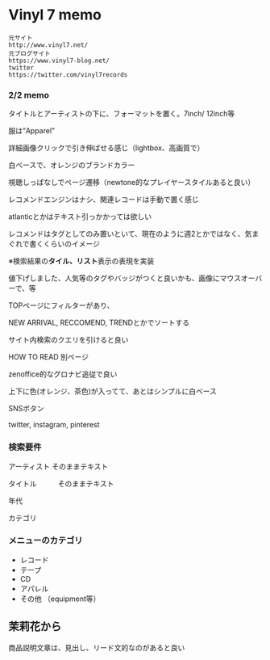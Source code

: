 # Vinyl 7 memo

```
元サイト
http://www.vinyl7.net/
元ブログサイト
https://www.vinyl7-blog.net/
twitter
https://twitter.com/vinyl7records
```




### 2/2 memo

タイトルとアーティストの下に、フォーマットを置く。7inch/ 12inch等

服は”Apparel”

詳細画像クリックで引き伸ばせる感じ（lightbox、高画質で）

白ベースで、オレンジのブランドカラー

視聴しっぱなしでページ遷移（newtone的なプレイヤースタイルあると良い）

レコメンドエンジンはナシ、関連レコードは手動で置く感じ

atlanticとかはテキスト引っかかっては欲しい

レコメンドはタグとしてのみ置いといて、現在のように週2とかではなく、気まぐれで書くくらいのイメージ

※検索結果の**タイル、リスト**表示の表現を実装



値下げしました、人気等のタグやバッジがつくと良いかも、画像にマウスオーバーで、等

TOPページにフィルターがあり、

NEW ARRIVAL, RECCOMEND, TRENDとかでソートする

 サイト内検索のクエリを引けると良い

HOW TO READ 別ページ

zenoffice的なグロナビ追従で良い

上下に色(オレンジ、茶色)が入ってて、あとはシンプルに白ベース

SNSボタン

twitter, instagram, pinterest





### 検索要件

アーティスト   そのままテキスト

タイトル　　　そのままテキスト

年代       

カテゴリ

### メニューのカテゴリ

- レコード
- テープ
- CD
- アパレル
- その他 （equipment等）





## 茉莉花から

商品説明文章は、見出し、リード文的なのがあると良い
